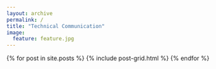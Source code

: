 ```yaml
---
layout: archive
permalink: /
title: "Technical Communication"
image:
  feature: feature.jpg
---
```


<div class="tiles">
{% for post in site.posts %}
	{% include post-grid.html %}
{% endfor %}
</div><!-- /.tiles -->
